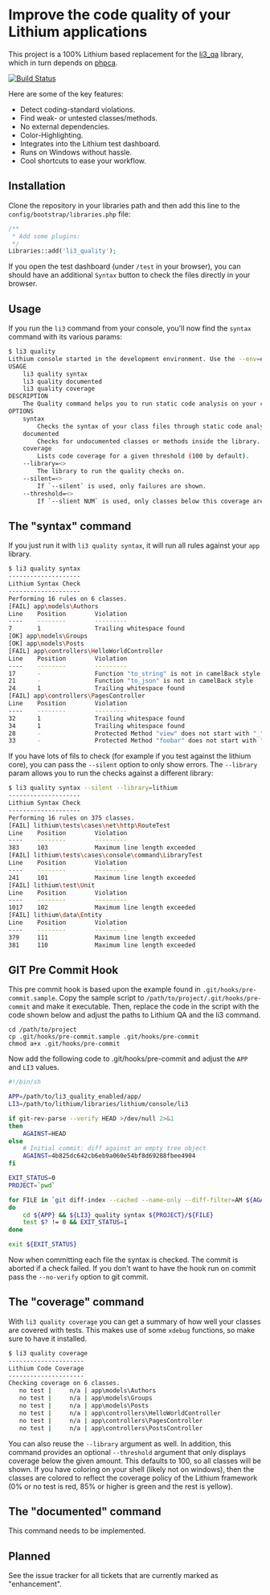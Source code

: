 Improve the code quality of your Lithium applications
=====================================================
This project is a 100% Lithium based replacement for the [li3_qa](https://github.com/UnionOfRAD/li3_qa) library, which in turn depends on [phpca](https://github.com/UnionOfRAD/phpca).

[![Build Status](https://secure.travis-ci.org/UnionOfRAD/li3_quality.png?branch=master)](http://travis-ci.org/UnionOfRAD/li3_quality)

Here are some of the key features:

- Detect coding-standard violations.
- Find weak- or untested classes/methods.
- No external dependencies.
- Color-Highlighting.
- Integrates into the Lithium test dashboard.
- Runs on Windows without hassle.
- Cool shortcuts to ease your workflow.

Installation
------------
Clone the repository in your libraries path and then add this line to the `config/bootstrap/libraries.php` file:

```php
/**
 * Add some plugins:
 */
Libraries::add('li3_quality');
```
If you open the test dashboard (under `/test` in your browser), you can should have an additional `Syntax` button to check the files directly in your browser.

Usage
-----
If you run the `li3` command from your console, you'll now find the `syntax` command with its various params:

```bash
$ li3 quality
Lithium console started in the development environment. Use the --env=environment key to alter this.
USAGE
    li3 quality syntax
    li3 quality documented
    li3 quality coverage
DESCRIPTION
    The Quality command helps you to run static code analysis on your codebase.
OPTIONS
    syntax
        Checks the syntax of your class files through static code analysis.
    documented
        Checks for undocumented classes or methods inside the library.
    coverage
        Lists code coverage for a given threshold (100 by default).
    --library=<>
        The library to run the quality checks on.
    --silent=<>
        If `--silent` is used, only failures are shown.
    --threshold=<>
        If `--slient NUM` is used, only classes below this coverage are shown.
```

The "syntax" command
--------------------
If you just run it with `li3 quality syntax`, it will run all rules against your `app` library.

```bash
$ li3 quality syntax
--------------------
Lithium Syntax Check
--------------------
Performing 16 rules on 6 classes.
[FAIL] app\models\Authors
Line    Position        Violation
----    --------        ---------
7       1               Trailing whitespace found
[OK] app\models\Groups
[OK] app\models\Posts
[FAIL] app\controllers\HelloWorldController
Line    Position        Violation
----    --------        ---------
17      -               Function "to_string" is not in camelBack style
21      -               Function "to_json" is not in camelBack style
24      1               Trailing whitespace found
[FAIL] app\controllers\PagesController
Line    Position        Violation
----    --------        ---------
32      1               Trailing whitespace found
34      1               Trailing whitespace found
28      -               Protected Method "view" does not start with "_"
33      -               Protected Method "foobar" does not start with "_"
```

If you have lots of fils to check (for example if you test against the lithium core), you can pass the `--silent` option to only show errors. The `--library` param allows you to run the checks against a different library:

```bash
$ li3 quality syntax --silent --library=lithium
--------------------
Lithium Syntax Check
--------------------
Performing 16 rules on 375 classes.
[FAIL] lithium\tests\cases\net\http\RouteTest
Line    Position        Violation
----    --------        ---------
383     103             Maximum line length exceeded
[FAIL] lithium\tests\cases\console\command\LibraryTest
Line    Position        Violation
----    --------        ---------
241     101             Maximum line length exceeded
[FAIL] lithium\test\Unit
Line    Position        Violation
----    --------        ---------
1017    102             Maximum line length exceeded
[FAIL] lithium\data\Entity
Line    Position        Violation
----    --------        ---------
379     111             Maximum line length exceeded
381     110             Maximum line length exceeded
```

GIT Pre Commit Hook
--------------------

This pre commit hook is based upon the example found in `.git/hooks/pre-commit.sample`. Copy the sample script to `/path/to/project/.git/hooks/pre-commit` and make it executable. Then, replace the code in the script with the code shown below and adjust the paths to Lithium QA and the li3 command.

```
cd /path/to/project
cp .git/hooks/pre-commit.sample .git/hooks/pre-commit
chmod a+x .git/hooks/pre-commit
```

Now add the following code to .git/hooks/pre-commit and adjust the `APP` and `LI3` values.

```bash
#!/bin/sh

APP=/path/to/li3_quality_enabled/app/
LI3=/path/to/lithium/libraries/lithium/console/li3

if git-rev-parse --verify HEAD >/dev/null 2>&1
then
    AGAINST=HEAD
else
    # Initial commit: diff against an empty tree object
    AGAINST=4b825dc642cb6eb9a060e54bf8d69288fbee4904
fi

EXIT_STATUS=0
PROJECT=`pwd`

for FILE in `git diff-index --cached --name-only --diff-filter=AM ${AGAINST}`
do
    cd ${APP} && ${LI3} quality syntax ${PROJECT}/${FILE}
    test $? != 0 && EXIT_STATUS=1
done

exit ${EXIT_STATUS}
```

Now when committing each file the syntax is checked. The commit is aborted if a check failed. If you don't want to have the hook run on commit pass the `--no-verify` option to git commit.

The "coverage" command
----------------------
With `li3 quality coverage` you can get a summary of how well your classes are covered with tests. This makes use of some `xdebug` functions, so make sure to have it installed.

```bash
$ li3 quality coverage
---------------------
Lithium Code Coverage
---------------------
Checking coverage on 6 classes.
   no test |     n/a | app\models\Authors
   no test |     n/a | app\models\Groups
   no test |     n/a | app\models\Posts
   no test |     n/a | app\controllers\HelloWorldController
   no test |     n/a | app\controllers\PagesController
   no test |     n/a | app\controllers\PostsController
```

You can also reuse the `--library` argument as well. In addition, this command provides an optional `--threshold` argument that only displays coverage below the given amount. This defaults to 100, so all classes will be shown. If you have coloring on your shell (likely not on windows), then the classes are colored to reflect the coverage policy of the Lithium framework (0% or no test is red, 85% or higher is green and the rest is yellow).

The "documented" command
------------------------
This command needs to be implemented.

Planned
-------
See the issue tracker for all tickets that are currently marked as "enhancement".